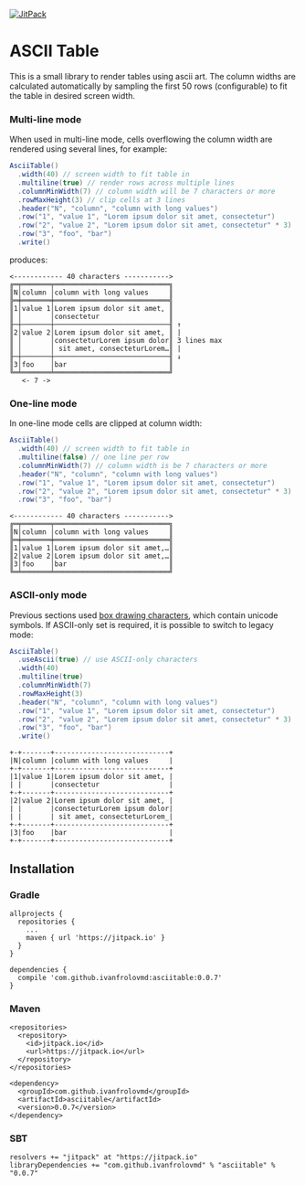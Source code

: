 [![JitPack](https://jitpack.io/v/ivanfrolovmd/asciitable.svg "Jit Pack Build Status")](https://jitpack.io/#ivanfrolovmd/asciitable)

# ASCII Table

This is a small library to render tables using ascii art. The column widths are calculated automatically by sampling the
first 50 rows (configurable) to fit the table in desired screen width.

### Multi-line mode

When used in multi-line mode, cells overflowing the column width are rendered using several lines, for example:

```scala
AsciiTable()
  .width(40) // screen width to fit table in
  .multiline(true) // render rows across multiple lines
  .columnMinWidth(7) // column width will be 7 characters or more
  .rowMaxHeight(3) // clip cells at 3 lines
  .header("N", "column", "column with long values")
  .row("1", "value 1", "Lorem ipsum dolor sit amet, consectetur")
  .row("2", "value 2", "Lorem ipsum dolor sit amet, consectetur" * 3)
  .row("3", "foo", "bar")
  .write()
```

produces:

```text
<------------ 40 characters ----------->
╔═╤═══════╤════════════════════════════╗
║N│column │column with long values     ║
╠═╪═══════╪════════════════════════════╣
║1│value 1│Lorem ipsum dolor sit amet, ║
║ │       │consectetur                 ║
╟─┼───────┼────────────────────────────╢ ↑
║2│value 2│Lorem ipsum dolor sit amet, ║ |
║ │       │consecteturLorem ipsum dolor║ 3 lines max
║ │       │ sit amet, consecteturLorem…║ |
╟─┼───────┼────────────────────────────╢ ↓
║3│foo    │bar                         ║
╚═╧═══════╧════════════════════════════╝
   <- 7 -> 
```

### One-line mode

In one-line mode cells are clipped at column width:

```scala
AsciiTable()
  .width(40) // screen width to fit table in
  .multiline(false) // one line per row
  .columnMinWidth(7) // column width is be 7 characters or more
  .header("N", "column", "column with long values")
  .row("1", "value 1", "Lorem ipsum dolor sit amet, consectetur")
  .row("2", "value 2", "Lorem ipsum dolor sit amet, consectetur" * 3)
  .row("3", "foo", "bar")
```

```text
<------------ 40 characters ----------->
╔═╤═══════╤════════════════════════════╗
║N│column │column with long values     ║
╠═╪═══════╪════════════════════════════╣
║1│value 1│Lorem ipsum dolor sit amet,…║
║2│value 2│Lorem ipsum dolor sit amet,…║
║3│foo    │bar                         ║
╚═╧═══════╧════════════════════════════╝
```

### ASCII-only mode

Previous sections used [box drawing characters](https://en.wikipedia.org/wiki/Box-drawing_character), which contain 
unicode symbols. If ASCII-only set is required, it is possible to switch to legacy mode:

```scala
AsciiTable()
  .useAscii(true) // use ASCII-only characters
  .width(40)
  .multiline(true)
  .columnMinWidth(7)
  .rowMaxHeight(3)
  .header("N", "column", "column with long values")
  .row("1", "value 1", "Lorem ipsum dolor sit amet, consectetur")
  .row("2", "value 2", "Lorem ipsum dolor sit amet, consectetur" * 3)
  .row("3", "foo", "bar")
  .write()
```

```text
+-+-------+----------------------------+
|N|column |column with long values     |
+-+-------+----------------------------+
|1|value 1|Lorem ipsum dolor sit amet, |
| |       |consectetur                 |
+-+-------+----------------------------+
|2|value 2|Lorem ipsum dolor sit amet, |
| |       |consecteturLorem ipsum dolor|
| |       | sit amet, consecteturLorem_|
+-+-------+----------------------------+
|3|foo    |bar                         |
+-+-------+----------------------------+
```

## Installation

### Gradle
```
allprojects {
  repositories {
    ...
    maven { url 'https://jitpack.io' }
  }
}

dependencies {
  compile 'com.github.ivanfrolovmd:asciitable:0.0.7'
}
```

### Maven
```
<repositories>
  <repository>
    <id>jitpack.io</id>
    <url>https://jitpack.io</url>
  </repository>
</repositories>

<dependency>
  <groupId>com.github.ivanfrolovmd</groupId>
  <artifactId>asciitable</artifactId>
  <version>0.0.7</version>
</dependency>
```

### SBT
```
resolvers += "jitpack" at "https://jitpack.io"
libraryDependencies += "com.github.ivanfrolovmd" % "asciitable" % "0.0.7"
```
